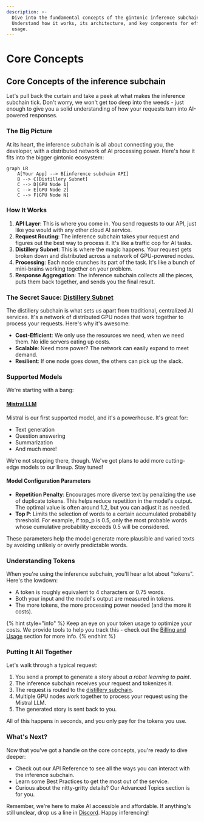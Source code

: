 ```yaml
---
description: >-
  Dive into the fundamental concepts of the gintonic inference subchain.
  Understand how it works, its architecture, and key components for effective
  usage.
---
```


# Core Concepts

## Core Concepts of the inference subchain

Let's pull back the curtain and take a peek at what makes the inference subchain tick. Don't worry, we won't get too deep into the weeds - just enough to give you a solid understanding of how your requests turn into AI-powered responses.

### The Big Picture

At its heart, the inference subchain is all about connecting you, the developer, with a distributed network of AI processing power. Here's how it fits into the bigger gintonic ecosystem:

```mermaid
graph LR
    A[Your App] --> B[inference subchain API]
    B --> C[Distillery Subnet]
    C --> D[GPU Node 1]
    C --> E[GPU Node 2]
    C --> F[GPU Node N]
```

### How It Works

1. **API Layer**: This is where you come in. You send requests to our API, just like you would with any other cloud AI service.
2. **Request Routing**: The inference subchain takes your request and figures out the best way to process it. It's like a traffic cop for AI tasks.
3. **Distillery Subnet**: This is where the magic happens. Your request gets broken down and distributed across a network of GPU-powered nodes.
4. **Processing**: Each node crunches its part of the task. It's like a bunch of mini-brains working together on your problem.
5. **Response Aggregation**: The inference subchain collects all the pieces, puts them back together, and sends you the final result.

### The Secret Sauce: [Distillery Subnet](../live-subchains/distillery-intro.md)

The distillery subchain is what sets us apart from traditional, centralized AI services. It's a network of distributed GPU nodes that work together to process your requests. Here's why it's awesome:

* **Cost-Efficient**: We only use the resources we need, when we need them. No idle servers eating up costs.
* **Scalable**: Need more power? The network can easily expand to meet demand.
* **Resilient**: If one node goes down, the others can pick up the slack.

### Supported Models

We're starting with a bang:

#### [Mistral LLM](https://docs.mistral.ai/)

Mistral is our first supported model, and it's a powerhouse. It's great for:

* Text generation
* Question answering
* Summarization
* And much more!

We're not stopping there, though. We've got plans to add more cutting-edge models to our lineup. Stay tuned!

#### Model Configuration Parameters

* **Repetition Penalty**: Encourages more diverse text by penalizing the use of duplicate tokens. This helps reduce repetition in the model's output. The optimal value is often around 1.2, but you can adjust it as needed.
* **Top P**: Limits the selection of words to a certain accumulated probability threshold. For example, if top\_p is 0.5, only the most probable words whose cumulative probability exceeds 0.5 will be considered.

These parameters help the model generate more plausible and varied texts by avoiding unlikely or overly predictable words.

### Understanding Tokens

When you're using the inference subchain, you'll hear a lot about "tokens". Here's the lowdown:

* A token is roughly equivalent to 4 characters or 0.75 words.
* Both your input and the model's output are measured in tokens.
* The more tokens, the more processing power needed (and the more it costs).

{% hint style="info" %}
Keep an eye on your token usage to optimize your costs. We provide tools to help you track this - check out the [Billing and Usage](billing-and-usage.md) section for more info.
{% endhint %}

### Putting It All Together

Let's walk through a typical request:

1. You send a prompt to generate a story about _a robot learning to paint_.
2. The inference subchain receives your request and tokenizes it.
3. The request is routed to the [distillery subchain](../live-subchains/distillery-intro.md).
4. Multiple GPU nodes work together to process your request using the Mistral LLM.
5. The generated story is sent back to you.

All of this happens in seconds, and you only pay for the tokens you use.

### What's Next?

Now that you've got a handle on the core concepts, you're ready to dive deeper:

* Check out our API Reference to see all the ways you can interact with the inference subchain.
* Learn some Best Practices to get the most out of the service.
* Curious about the nitty-gritty details? Our Advanced Topics section is for you.

Remember, we're here to make AI accessible and affordable. If anything's still unclear, drop us a line in [Discord](https://discord.gg/hm6PYe5W). Happy inferencing!
